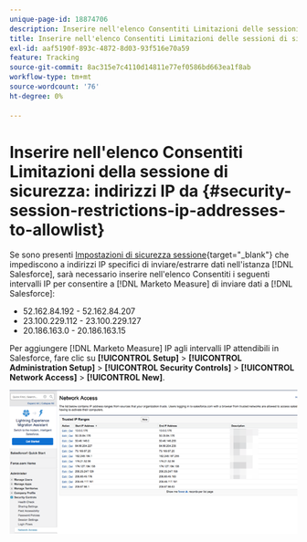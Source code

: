 ```yaml
---
unique-page-id: 18874706
description: Inserire nell'elenco Consentiti Limitazioni delle sessioni di sicurezza - Indirizzi IP da - Marketo Measure - Documentazione del prodotto
title: Inserire nell'elenco Consentiti Limitazioni delle sessioni di sicurezza - Indirizzi IP da
exl-id: aaf5190f-893c-4872-8d03-93f516e70a59
feature: Tracking
source-git-commit: 8ac315e7c4110d14811e77ef0586bd663ea1f8ab
workflow-type: tm+mt
source-wordcount: '76'
ht-degree: 0%

---
```


# Inserire nell&#39;elenco Consentiti Limitazioni della sessione di sicurezza: indirizzi IP da {#security-session-restrictions-ip-addresses-to-allowlist}

Se sono presenti [Impostazioni di sicurezza sessione](https://help.salesforce.com/articleView?id=admin_sessions.htm&amp;type=0){target="_blank"} che impediscono a indirizzi IP specifici di inviare/estrarre dati nell&#39;istanza [!DNL Salesforce], sarà necessario inserire nell&#39;elenco Consentiti i seguenti intervalli IP per consentire a [!DNL Marketo Measure] di inviare dati a [!DNL Salesforce]:

* 52.162.84.192 - 52.162.84.207
* 23.100.229.112 - 23.100.229.127
* 20.186.163.0 - 20.186.163.15

Per aggiungere [!DNL Marketo Measure] IP agli intervalli IP attendibili in Salesforce, fare clic su **[!UICONTROL Setup]** > **[!UICONTROL Administration Setup]** > **[!UICONTROL Security Controls]** > **[!UICONTROL Network Access]** > **[!UICONTROL New]**.

![](assets/1.png)
